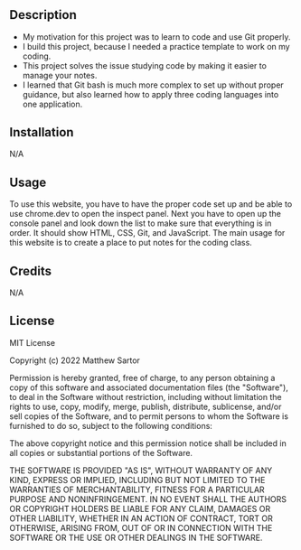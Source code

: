 # <Prework Study Guide Webpage>

## Description

- My motivation for this project was to learn to code and use Git properly.
- I build this project, because I needed a practice template to work on my coding.
- This project solves the issue studying code by making it easier to manage your notes.
- I learned that Git bash is much more complex to set up without proper guidance, but also learned how to apply three coding languages into one application.

## Installation

N/A

## Usage

To use this website, you have to have the proper code set up and be able to use chrome.dev to open the inspect panel.  Next you have to open up the console panel and look down the list to make sure that everything is in order.  It should show HTML, CSS, Git, and JavaScript.  The main usage for this website is to create a place to put notes for the coding class.

## Credits

N/A

## License

MIT License

Copyright (c) 2022 Matthew Sartor

Permission is hereby granted, free of charge, to any person obtaining a copy
of this software and associated documentation files (the "Software"), to deal
in the Software without restriction, including without limitation the rights
to use, copy, modify, merge, publish, distribute, sublicense, and/or sell
copies of the Software, and to permit persons to whom the Software is
furnished to do so, subject to the following conditions:

The above copyright notice and this permission notice shall be included in all
copies or substantial portions of the Software.

THE SOFTWARE IS PROVIDED "AS IS", WITHOUT WARRANTY OF ANY KIND, EXPRESS OR
IMPLIED, INCLUDING BUT NOT LIMITED TO THE WARRANTIES OF MERCHANTABILITY,
FITNESS FOR A PARTICULAR PURPOSE AND NONINFRINGEMENT. IN NO EVENT SHALL THE
AUTHORS OR COPYRIGHT HOLDERS BE LIABLE FOR ANY CLAIM, DAMAGES OR OTHER
LIABILITY, WHETHER IN AN ACTION OF CONTRACT, TORT OR OTHERWISE, ARISING FROM,
OUT OF OR IN CONNECTION WITH THE SOFTWARE OR THE USE OR OTHER DEALINGS IN THE
SOFTWARE.
